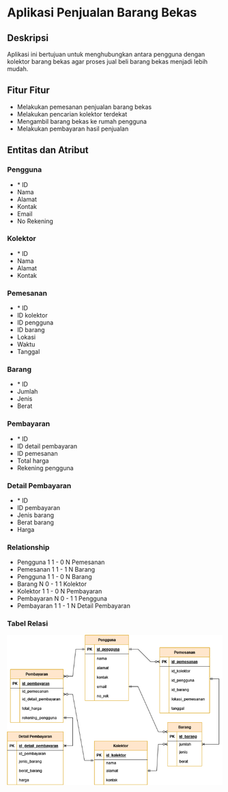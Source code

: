 # Aplikasi Penjualan Barang Bekas

## Deskripsi
Aplikasi ini bertujuan untuk menghubungkan antara pengguna dengan kolektor barang bekas agar proses jual beli barang bekas menjadi lebih mudah.

## Fitur Fitur
- Melakukan pemesanan penjualan barang bekas
- Melakukan pencarian kolektor terdekat
- Mengambil barang bekas ke rumah pengguna
- Melakukan pembayaran hasil penjualan

## Entitas dan Atribut
### Pengguna
- \* ID
- Nama
- Alamat
- Kontak
- Email
- No Rekening

### Kolektor
- \* ID
- Nama
- Alamat
- Kontak

### Pemesanan
- \* ID
- ID kolektor
- ID pengguna
- ID barang
- Lokasi
- Waktu
- Tanggal

### Barang
- \* ID
- Jumlah
- Jenis
- Berat

### Pembayaran
- \* ID
- ID detail pembayaran
- ID pemesanan
- Total harga
- Rekening pengguna

### Detail Pembayaran
- \* ID
- ID pembayaran
- Jenis barang
- Berat barang
- Harga

### Relationship
- Pengguna 1 1 - 0 N Pemesanan
- Pemesanan 1 1 - 1 N Barang
- Pengguna 1 1 - 0 N Barang
- Barang N 0 - 1 1 Kolektor
- Kolektor 1 1 - 0 N Pembayaran
- Pembayaran N 0 - 1 1 Pengguna
- Pembayaran 1 1 - 1 N Detail Pembayaran

### Tabel Relasi
![tabel relasi](https://github.com/nurdilafarha/IF214002/blob/main/pertemuan3/Tabel%20Relasi.png)
